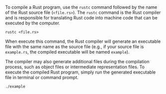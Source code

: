 To compile a Rust program, use the `rustc` command followed by the name of the Rust source file (`<file.rs>`). The `rustc` command is the Rust compiler and is responsible for translating Rust code into machine code that can be executed by the computer.

```
rustc <file.rs>
```

When execute this command, the Rust compiler will generate an executable file with the same name as the source file (e.g., if your source file is `example.rs`, the compiled executable will be named `example`).

The compiler may also generate additional files during the compilation process, such as object files or intermediate representation files. To execute the compiled Rust program, simply run the generated executable file in terminal or command prompt.

```
./example
```


